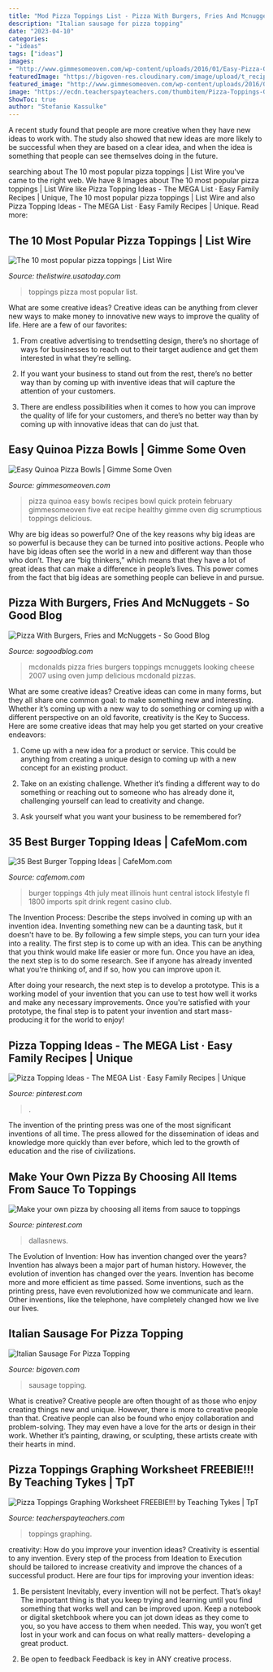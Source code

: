 ```yaml
---
title: "Mod Pizza Toppings List - Pizza With Burgers, Fries And Mcnuggets"
description: "Italian sausage for pizza topping"
date: "2023-04-10"
categories:
- "ideas"
tags: ["ideas"]
images:
- "http://www.gimmesomeoven.com/wp-content/uploads/2016/01/Easy-Pizza-Quinoa-Bowls-Recipe-2.jpg"
featuredImage: "https://bigoven-res.cloudinary.com/image/upload/t_recipe-1280/italian-sausage-for-pizza-topping.jpg"
featured_image: "http://www.gimmesomeoven.com/wp-content/uploads/2016/01/Easy-Pizza-Quinoa-Bowls-Recipe-2.jpg"
image: "https://ecdn.teacherspayteachers.com/thumbitem/Pizza-Toppings-Graphing-Worksheet-FREEBIE--2121729-1547935609/original-2121729-1.jpg"
ShowToc: true
author: "Stefanie Kassulke"
---
```



A recent study found that people are more creative when they have new ideas to work with. The study also showed that new ideas are more likely to be successful when they are based on a clear idea, and when the idea is something that people can see themselves doing in the future.

	

		
searching about The 10 most popular pizza toppings | List Wire you've came to the right web. We have 8 Images about The 10 most popular pizza toppings | List Wire like Pizza Topping Ideas - The MEGA List · Easy Family Recipes | Unique, The 10 most popular pizza toppings | List Wire and also Pizza Topping Ideas - The MEGA List · Easy Family Recipes | Unique. Read more:
		
    
## The 10 Most Popular Pizza Toppings | List Wire

<img loading=lazy src="https://thelistwire.usatoday.com/wp-content/uploads/sites/99/2020/09/USATSI_14871977_168393226_lowres.jpg" onerror="this.onerror=null;this.src='https://tse1.mm.bing.net/th?id=OIP.R3igeLjNz_nL7kfwB5rzPgHaE8&amp;pid=15.1';" alt="The 10 most popular pizza toppings | List Wire">

_Source: thelistwire.usatoday.com_

>toppings pizza most popular list. 

	

What are some creative ideas?
Creative ideas can be anything from clever new ways to make money to innovative new ways to improve the quality of life. Here are a few of our favorites: 
1) From creative advertising to trendsetting design, there’s no shortage of ways for businesses to reach out to their target audience and get them interested in what they’re selling.

2) If you want your business to stand out from the rest, there’s no better way than by coming up with inventive ideas that will capture the attention of your customers.

3) There are endless possibilities when it comes to how you can improve the quality of life for your customers, and there’s no better way than by coming up with innovative ideas that can do just that.

    
## Easy Quinoa Pizza Bowls | Gimme Some Oven

<img loading=lazy src="http://www.gimmesomeoven.com/wp-content/uploads/2016/01/Easy-Pizza-Quinoa-Bowls-Recipe-2.jpg" onerror="this.onerror=null;this.src='https://tse4.mm.bing.net/th?id=OIP.aBh8a3sfAllEFgIDx-oV9QHaLH&amp;pid=15.1';" alt="Easy Quinoa Pizza Bowls | Gimme Some Oven">

_Source: gimmesomeoven.com_

>pizza quinoa easy bowls recipes bowl quick protein february gimmesomeoven five eat recipe healthy gimme oven dig scrumptious toppings delicious. 

	

Why are big ideas so powerful?
One of the key reasons why big ideas are so powerful is because they can be turned into positive actions. People who have big ideas often see the world in a new and different way than those who don’t. They are “big thinkers,” which means that they have a lot of great ideas that can make a difference in people’s lives. This power comes from the fact that big ideas are something people can believe in and pursue.

    
## Pizza With Burgers, Fries And McNuggets - So Good Blog

<img loading=lazy src="http://www.sogoodblog.com/wp-content/uploads/2007/10/mcdonalds-toppings1.jpg" onerror="this.onerror=null;this.src='https://tse3.mm.bing.net/th?id=OIP.jUvlm6D2QCIhFHEnN4P5WAHaFh&amp;pid=15.1';" alt="Pizza With Burgers, Fries and McNuggets - So Good Blog">

_Source: sogoodblog.com_

>mcdonalds pizza fries burgers toppings mcnuggets looking cheese 2007 using oven jump delicious mcdonald pizzas. 

	

What are some creative ideas?
Creative ideas can come in many forms, but they all share one common goal: to make something new and interesting. Whether it’s coming up with a new way to do something or coming up with a different perspective on an old favorite, creativity is the Key to Success. Here are some creative ideas that may help you get started on your creative endeavors: 
1. Come up with a new idea for a product or service. This could be anything from creating a unique design to coming up with a new concept for an existing product.

2. Take on an existing challenge. Whether it’s finding a different way to do something or reaching out to someone who has already done it, challenging yourself can lead to creativity and change.

3. Ask yourself what you want your business to be remembered for?

    
## 35 Best Burger Topping Ideas | CafeMom.com

<img loading=lazy src="https://images.ctfassets.net/iyiurthvosft/featured-img-of-post-108501/96730c9659c79fc1f45d050509efbd1b/featured-img-of-post-108501.jpg?w=1800&amp;q=50&amp;fm=jpg&amp;fl=progressive" onerror="this.onerror=null;this.src='https://tse1.mm.bing.net/th?id=OIP.AJa7O6Oy_QMRsoXySagbqwHaE8&amp;pid=15.1';" alt="35 Best Burger Topping Ideas | CafeMom.com">

_Source: cafemom.com_

>burger toppings 4th july meat illinois hunt central istock lifestyle fl 1800 imports spit drink regent casino club. 

	

The Invention Process: Describe the steps involved in coming up with an invention idea.
Inventing something new can be a daunting task, but it doesn't have to be. By following a few simple steps, you can turn your idea into a reality.
The first step is to come up with an idea. This can be anything that you think would make life easier or more fun. Once you have an idea, the next step is to do some research. See if anyone has already invented what you're thinking of, and if so, how you can improve upon it.

After doing your research, the next step is to develop a prototype. This is a working model of your invention that you can use to test how well it works and make any necessary improvements. Once you're satisfied with your prototype, the final step is to patent your invention and start mass-producing it for the world to enjoy!

    
## Pizza Topping Ideas - The MEGA List · Easy Family Recipes | Unique

<img loading=lazy src="https://i.pinimg.com/736x/34/83/f4/3483f4c0a156aac50ead3420801135f5.jpg" onerror="this.onerror=null;this.src='https://tse4.mm.bing.net/th?id=OIP.mdBruDmxzfp7RhztGMoQWAHaHa&amp;pid=15.1';" alt="Pizza Topping Ideas - The MEGA List · Easy Family Recipes | Unique">

_Source: pinterest.com_

>. 

	

The invention of the printing press was one of the most significant inventions of all time. The press allowed for the dissemination of ideas and knowledge more quickly than ever before, which led to the growth of education and the rise of civilizations.

    
## Make Your Own Pizza By Choosing All Items From Sauce To Toppings

<img loading=lazy src="https://i.pinimg.com/originals/a6/16/13/a616139d1540690feca5989956b971e6.jpg" onerror="this.onerror=null;this.src='https://tse1.mm.bing.net/th?id=OIP.WfSdYEsl-JiU8hiiQqTUNwHaGY&amp;pid=15.1';" alt="Make your own pizza by choosing all items from sauce to toppings">

_Source: pinterest.com_

>dallasnews. 

	

The Evolution of Invention: How has invention changed over the years?
Invention has always been a major part of human history. However, the evolution of invention has changed over the years. Invention has become more and more efficient as time passed. Some inventions, such as the printing press, have even revolutionized how we communicate and learn. Other inventions, like the telephone, have completely changed how we live our lives.

    
## Italian Sausage For Pizza Topping

<img loading=lazy src="https://bigoven-res.cloudinary.com/image/upload/t_recipe-1280/italian-sausage-for-pizza-topping.jpg" onerror="this.onerror=null;this.src='https://tse3.mm.bing.net/th?id=OIP.YfL6W0bFD52yTYhRJbYbKgHaHa&amp;pid=15.1';" alt="Italian Sausage For Pizza Topping">

_Source: bigoven.com_

>sausage topping. 

	

What is creative?
Creative people are often thought of as those who enjoy creating things new and unique. However, there is more to creative people than that. Creative people can also be found who enjoy collaboration and problem-solving. They may even have a love for the arts or design in their work. Whether it’s painting, drawing, or sculpting, these artists create with their hearts in mind.

    
## Pizza Toppings Graphing Worksheet FREEBIE!!! By Teaching Tykes | TpT

<img loading=lazy src="https://ecdn.teacherspayteachers.com/thumbitem/Pizza-Toppings-Graphing-Worksheet-FREEBIE--2121729-1547935609/original-2121729-1.jpg" onerror="this.onerror=null;this.src='https://tse2.mm.bing.net/th?id=OIP.YdlLu-lRluwYaR34HyL-ZgAAAA&amp;pid=15.1';" alt="Pizza Toppings Graphing Worksheet FREEBIE!!! by Teaching Tykes | TpT">

_Source: teacherspayteachers.com_

>toppings graphing. 

	

creativity: How do you improve your invention ideas?
Creativity is essential to any invention. Every step of the process from Ideation to Execution should be tailored to increase creativity and improve the chances of a successful product. Here are four tips for improving your invention ideas:
1. Be persistent
Inevitably, every invention will not be perfect. That’s okay! The important thing is that you keep trying and learning until you find something that works well and can be improved upon. Keep a notebook or digital sketchbook where you can jot down ideas as they come to you, so you have access to them when needed. This way, you won’t get lost in your work and can focus on what really matters- developing a great product.

2. Be open to feedback
Feedback is key in ANY creative process.

